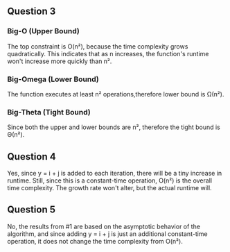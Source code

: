 ## Question 3

### Big-O (Upper Bound)
The top constraint is O(n²), because the time complexity grows quadratically. This indicates that as n increases, the function's runtime won't increase more quickly than n².

### Big-Omega (Lower Bound)
The function executes at least n² operations,therefore lower bound is Ω(n²).

### Big-Theta (Tight Bound)
Since both the upper and lower bounds are n², therefore the tight bound is Θ(n²).


## Question 4

Yes, since y = i + j is added to each iteration, there will be a tiny increase in runtime. Still, since this is a constant-time operation, O(n²) is the overall time complexity. The growth rate won't alter, but the actual runtime will.

## Question 5
No, the results from #1 are based on the asymptotic behavior of the algorithm, and since adding y = i + j is just an additional constant-time operation, it does not change the time complexity from O(n²).
